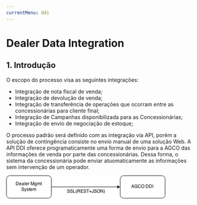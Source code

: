 ```yaml
---
currentMenu: ddi
---
```


# Dealer Data Integration

## 1. Introdução

O escopo do processo visa as seguintes integrações:

+ Integração de nota fiscal de venda;
+ Integração de devolução de venda;
+ Integração de transferência de operações que ocorram entre as concessionárias para cliente final;
+ Integração de Campanhas disponibilizada para as Concessionárias;
+ Integração de envio de negociação de estoque;

O processo padrão será definido com as integração via API, porém a solução de contingência consiste no envio manual de uma solução Web. A API DDI oferece programaticamente uma forma de envio para a AGCO das informações de venda por parte das concessionárias. Dessa forma, o sistema da concessionária pode enviar atuomaticamente as informações sem intervenção de um operador.

![ddiImage](/images/ddi.png)
